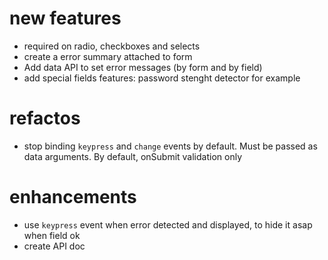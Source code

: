 # new features

* required on radio, checkboxes and selects
* create a error summary attached to form
* Add data API to set error messages (by form and by field)
* add special fields features: password stenght detector for example


# refactos

* stop binding `keypress` and `change` events by default. Must be passed as data 
  arguments. By default, onSubmit validation only


# enhancements

* use `keypress` event when error detected and displayed, to hide it asap when field ok
* create API doc
